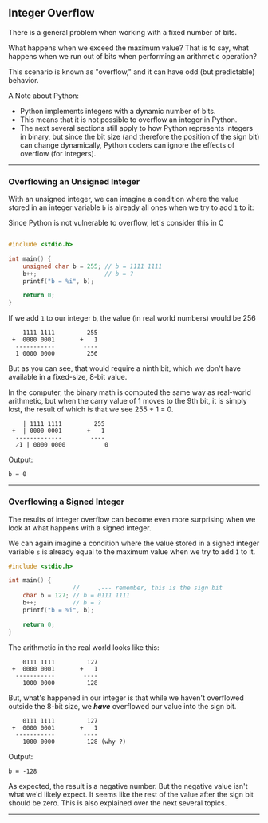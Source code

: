 ## Integer Overflow

There is a general problem when working with a fixed number of bits.

What happens when we exceed the maximum value? That is to say, what 
happens when we run out of bits when performing an arithmetic 
operation?

This scenario is known as "overflow," and it can have odd (but 
predictable) behavior.

A Note about Python:
* Python implements integers with a dynamic number of bits.
* This means that it is not possible to overflow an integer in Python.
* The next several sections still apply to how Python represents integers
  in binary, but since the bit size (and therefore the position of the
  sign bit) can change dynamically, Python coders can ignore the effects of
  overflow (for integers).

---

### Overflowing an Unsigned Integer

With an unsigned integer, we can imagine a condition where the value
stored in an integer variable `b` is already all ones when we try
to add `1` to it:

Since Python is not vulnerable to overflow, let's consider this in C

```c

#include <stdio.h>

int main() {
    unsigned char b = 255; // b = 1111 1111
    b++;                   // b = ?
    printf("b = %i", b);

    return 0;
}
```

If we add ```1``` to our integer ```b```, the value (in real world
numbers) would be 256

```
    1111 1111         255
 +  0000 0001       +   1
  -----------        ----
  1 0000 0000         256
```

But as you can see, that would require a ninth bit, which we don't 
have available in a fixed-size, 8-bit value.

In the computer, the binary math is computed the same way as real-world
arithmetic, but when the carry value of 1 moves to the 9th bit, it is 
simply lost, the result of which is that we see 255 + 1 = 0.

```
    | 1111 1111         255
 +  | 0000 0001       +   1
  -------------        ----
  ̷1 | 0000 0000           0
```

Output:

```
b = 0
```

---

### Overflowing a Signed Integer

The results of integer overflow can become even more surprising when
we look at what happens with a signed integer.

We can again imagine a condition where the value stored in a signed 
integer variable ```s``` is already equal to the maximum value when we 
try to add ```1``` to it.

```c
#include <stdio.h>

int main() {
                  //     ⌄--- remember, this is the sign bit
    char b = 127; // b = 0111 1111
    b++;          // b = ?
    printf("b = %i", b);

    return 0;
}
```

The arithmetic in the real world looks like this:

```
    0111 1111         127
 +  0000 0001       +   1
  -----------        ----
    1000 0000         128
```

But, what's happened in our integer is that while we haven't 
overflowed outside the 8-bit size, we ***have*** overflowed our value
into the sign bit.

```
    0111 1111         127
 +  0000 0001       +   1
  -----------        ----
    1000 0000        -128 (why ?)
```

Output:

```
b = -128
```

As expected, the result is a negative number. But the negative value
isn't what we'd likely expect. It seems like the rest of the value
after the sign bit should be zero. This is also explained over the next
several topics.

---
